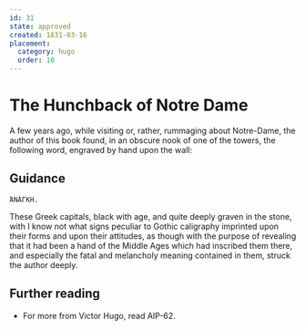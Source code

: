 ```yaml
---
id: 31
state: approved
created: 1831-03-16
placement:
  category: hugo
  order: 10
---
```


# The Hunchback of Notre Dame

A few years ago, while visiting or, rather, rummaging about Notre-Dame, the
author of this book found, in an obscure nook of one of the towers, the
following word, engraved by hand upon the wall:

## Guidance

```
ἈΝÁΓΚΗ.
```

These Greek capitals, black with age, and quite deeply graven in the stone,
with I know not what signs peculiar to Gothic caligraphy imprinted upon their
forms and upon their attitudes, as though with the purpose of revealing that it
had been a hand of the Middle Ages which had inscribed them there, and
especially the fatal and melancholy meaning contained in them, struck the
author deeply.

## Further reading

- For more from Victor Hugo, read AIP-62.
